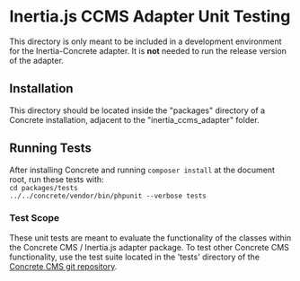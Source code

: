 # Inertia.js CCMS Adapter Unit Testing
This directory is only meant to be included in a development environment for the Inertia-Concrete adapter. It is **not** needed to run the release version of the adapter.

## Installation
This directory should be located inside the "packages" directory of a Concrete installation, adjacent to the "inertia_ccms_adapter" folder.

## Running Tests
After installing Concrete and running `composer install` at the document root, run these tests with:  
`cd packages/tests`  
`../../concrete/vendor/bin/phpunit --verbose tests`

### Test Scope
These unit tests are meant to evaluate the functionality of the classes within the Concrete CMS / Inertia.js adapter package. To test other Concrete CMS functionality, use the test suite located in the 'tests' directory of the [Concrete CMS git repository](https://github.com/concretecms/concretecms).
